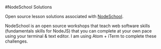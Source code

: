 #NodeSchool Solutions

Open source lesson solutions associated with  [NodeSchool](http://nodeschool.io/).

NodeSchool is an open source workshops that teach web software skills (fundamentals skills for NodeJS) that you can complete at your own pace using your terminal & text editor. I am using Atom + iTerm to complete these challenges.
